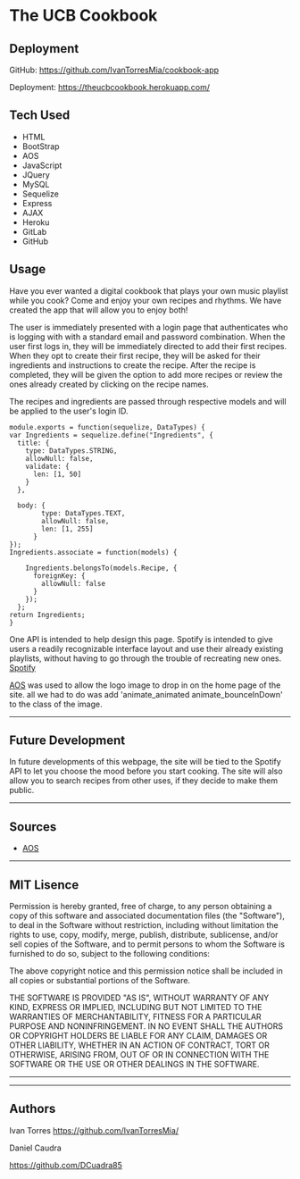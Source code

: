 # The UCB Cookbook

## Deployment

GitHub: https://github.com/IvanTorresMia/cookbook-app

Deployment: https://theucbcookbook.herokuapp.com/

## Tech Used

* HTML
* BootStrap
* AOS
* JavaScript
* JQuery
* MySQL
* Sequelize
* Express
* AJAX
* Heroku
* GitLab
* GitHub

## Usage

Have you ever wanted a digital cookbook that plays your own music playlist while you cook? Come and enjoy your own recipes and rhythms. We have created the app that will allow you to enjoy both! 

The user is immediately presented with a login page that authenticates who is logging with with a standard email and password combination. When the user first logs in, they will be immediately directed to add their first recipes. When they opt to create their first recipe, they will be asked for their ingredients and instructions to create the recipe. After the recipe is completed, they will be given the option to add more recipes or review the ones already created by clicking on the recipe names.

The recipes and ingredients are passed through respective models and will be applied to the user's login ID.

```
module.exports = function(sequelize, DataTypes) {
var Ingredients = sequelize.define("Ingredients", {
  title: {
    type: DataTypes.STRING,
    allowNull: false,
    validate: {
      len: [1, 50]
    }
  },
  
  body: {
        type: DataTypes.TEXT,
        allowNull: false,
        len: [1, 255]
      }
});
Ingredients.associate = function(models) {
   
    Ingredients.belongsTo(models.Recipe, {
      foreignKey: {
        allowNull: false
      }
    });
  };
return Ingredients;
}

```

One API is intended to help design this page. Spotify is intended to give users a readily recognizable interface layout and use their already existing playlists, without having to go through the trouble of recreating new ones.
[Spotify](https://developer.spotify.com/)


[AOS](https://michalsnik.github.io/aos/) was used to allow the logo image to drop in on the home page of the site. all we had to do was add 'animate_animated animate_bounceInDown' to the class of the image.


<hr>

## Future Development

In future developments of this webpage, the site will be tied to the Spotify API to let you choose the mood before you start cooking. The site will also allow you to search recipes from other uses, if they decide to make them public.

<hr>

## Sources

* [AOS](https://michalsnik.github.io/aos/)

<hr>

## MIT Lisence

Permission is hereby granted, free of charge, to any person obtaining a copy of this software and associated documentation files (the "Software"), to deal in the Software without restriction, including without limitation the rights to use, copy, modify, merge, publish, distribute, sublicense, and/or sell copies of the Software, and to permit persons to whom the Software is furnished to do so, subject to the following conditions:

The above copyright notice and this permission notice shall be included in all copies or substantial portions of the Software.

THE SOFTWARE IS PROVIDED "AS IS", WITHOUT WARRANTY OF ANY KIND, EXPRESS OR IMPLIED, INCLUDING BUT NOT LIMITED TO THE WARRANTIES OF MERCHANTABILITY, FITNESS FOR A PARTICULAR PURPOSE AND NONINFRINGEMENT. IN NO EVENT SHALL THE AUTHORS OR COPYRIGHT HOLDERS BE LIABLE FOR ANY CLAIM, DAMAGES OR OTHER LIABILITY, WHETHER IN AN ACTION OF CONTRACT, TORT OR OTHERWISE, ARISING FROM, OUT OF OR IN CONNECTION WITH THE SOFTWARE OR THE USE OR OTHER DEALINGS IN THE SOFTWARE.


<hr>
<hr>

## Authors

Ivan Torres
https://github.com/IvanTorresMia/

Daniel Caudra

https://github.com/DCuadra85